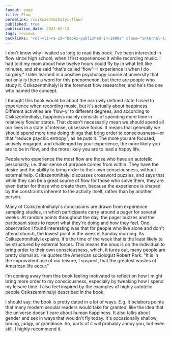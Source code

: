 ```yaml
---
layout: page
title: Flow
permalink: /csikszentmihalyi-flow/
published: true
publication_date: 2021-02-13
tags: reviews
backlinks: '<ul><li><a id="books-published-in-1990s" class="internal-link" href="/books-published-in-1990s/">Published in 1990s</a></li><li><a id="books-read-in-2021" class="internal-link" href="/books-read-in-2021/">Read in 2021</a></li><li><a id="books-tag-nonfiction" class="internal-link" href="/books-tag-nonfiction/">Nonfiction</a></li><li><a id="books-tag-psychology" class="internal-link" href="/books-tag-psychology/">Psychology</a></li><li><a id="books-tag-self-help" class="internal-link" href="/books-tag-self-help/">Self-help</a></li><li><a id="reviews" class="internal-link" href="/reviews/">Reviews</a></li><li><a id="site-history" class="internal-link" href="/site-history/">Site history</a></li></ul>'
---
```


I don't know why I waited so long to read this book. I've been interested in flow since high school, when I first experienced it while recording music. I had told my mom about how twelve hours could fly by in what felt like minutes, and she said "that's called 'flow'—I experience it when I do surgery." I later learned in a positive psychology course at university that not only is there a word for this phenomenon, but there are people who study it. Csikszentmihalyi is the foremost flow researcher, and he's the one who named the concept.

I thought this book would be about the narrowly defined state I used to experience when recording music, but it's actually about happiness. Different activities are 'flow-y' to different degrees, and according to Csikszentmihalyi, happiness mainly consists of spending more time in relatively flowier states. That doesn't necessarily mean we should spend all our lives in a state of intense, obsessive focus. It means that generally we should spend more time doing things that bring order to consciousness—or that "reduce psychic entropy", as he puts it. The more you are focused, actively engaged, and challenged by your experience, the more likely you are to be in flow, and the more likely you are to lead a happy life.

People who experience the most flow are those who have an autotelic personality, i.e. their sense of purpose comes from within. They have the desire and the ability to bring order to their own consciousness, without external help. Csikszentmihalyi discusses crossword puzzles, and says that while they can be a great source of flow for those who solve them, they are even better for those who create them, because the experience is shaped by the constraints inherent to the activity itself, rather than by another person.

Many of Csikszentmihalyi's conclusions are drawn from experience sampling studies, in which participants carry around a pager for several weeks. At random points throughout the day, the pager buzzes and the particpant stops to report what they're doing and how they feel. One observation I found interesting was that for people who live alone and don't attend church, the lowest point in the week is Sunday morning. As Csikszentmihalyi explains, it's the time of the week that is the least likely to be structured by external forces. This means the onus is on the individual to bring order to their own consciousness, which, it turns out, many people are pretty dismal at. He quotes the American sociologist Robert Park: "It is in the improvident use of our leisure, I suspect, that the greatest wastes of American life occur."

I'm coming away from this book feeling motivated to reflect on how I might bring more order to my consciousness, especially by tweaking how I spend my leisure time. I also feel inspired by the examples of highly autotelic people Csikszentmihalyi described in the book.

I should say: the book is pretty dated in a lot of ways. E.g. it belabors points that many modern secular readers would take for granted, like the idea that the universe doesn't care about human happiness. It also talks about gender and sex in ways that wouldn't fly today. It's occasionally shallow, boring, judgy, or grandiose. So, parts of it will probably annoy you, but even still, I highly recommend it.